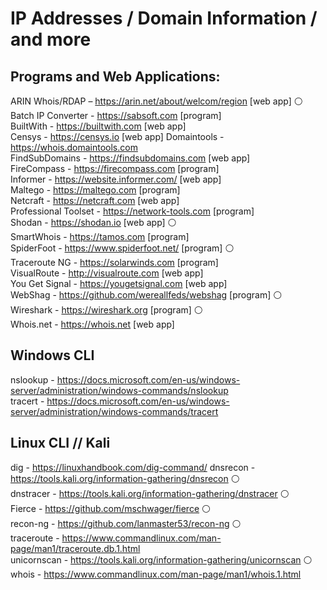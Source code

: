 

# IP Addresses / Domain Information / and more

## Programs and Web Applications:

ARIN Whois/RDAP – https://arin.net/about/welcom/region [web app] :white_circle:  
Batch IP Converter - https://sabsoft.com [program]  
BuiltWith - https://builtwith.com [web app]  
Censys - https://censys.io [web app]
Domaintools - https://whois.domaintools.com  
FindSubDomains - https://findsubdomains.com [web app]  
FireCompass - https://firecompass.com [program]  
Informer - https://website.informer.com/ [web app]  
Maltego - https://maltego.com [program]  
Netcraft - https://netcraft.com [web app]  
Professional Toolset - https://network-tools.com [program]  
Shodan - https://shodan.io [web app] :white_circle:  
SmartWhois - https://tamos.com [program]  
SpiderFoot - https://www.spiderfoot.net/ [program] :white_circle:  
Traceroute NG - https://solarwinds.com [program]  
VisualRoute - http://visualroute.com [web app]  
You Get Signal - https://yougetsignal.com [web app]  
WebShag - https://github.com/wereallfeds/webshag [program] :white_circle:  
Wireshark - https://wireshark.org [program] :white_circle:  
Whois.net - https://whois.net [web app]  


## Windows CLI

nslookup - https://docs.microsoft.com/en-us/windows-server/administration/windows-commands/nslookup   
tracert - https://docs.microsoft.com/en-us/windows-server/administration/windows-commands/tracert  


## Linux CLI // Kali

dig - https://linuxhandbook.com/dig-command/
dnsrecon - https://tools.kali.org/information-gathering/dnsrecon :white_circle:  
dnstracer - https://tools.kali.org/information-gathering/dnstracer :white_circle:  
Fierce - https://github.com/mschwager/fierce :white_circle:  
recon-ng - https://github.com/lanmaster53/recon-ng :white_circle:  
traceroute - https://www.commandlinux.com/man-page/man1/traceroute.db.1.html  
unicornscan - https://tools.kali.org/information-gathering/unicornscan :white_circle:   
whois - https://www.commandlinux.com/man-page/man1/whois.1.html

